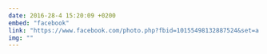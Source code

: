```yaml
---
date: 2016-28-4 15:20:09 +0200
embed: "facebook"
link: "https://www.facebook.com/photo.php?fbid=10155498132887524&set=a.495259662523.270639.558382523&type=3&theater"
img: ""
---
```

